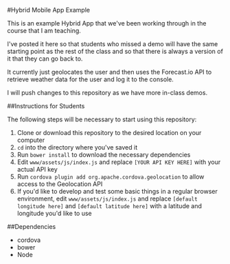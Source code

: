 #Hybrid Mobile App Example

This is an example Hybrid App that we've been working through in the course that I am teaching.

I've posted it here so that students who missed a demo will have the same starting point as the rest of the class and so that there is always a version of it that they can go back to.

It currently just geolocates the user and then uses the Forecast.io API to retrieve weather data for the user and log it to the console.

I will push changes to this repository as we have more in-class demos.

##Instructions for Students

The following steps will be necessary to start using this repository:

1. Clone or download this repository to the desired location on your computer
2. `cd` into the directory where you've saved it
3. Run `bower install` to download the necessary dependencies
4. Edit `www/assets/js/index.js` and replace `[YOUR API KEY HERE]` with your actual API key
5. Run `cordova plugin add org.apache.cordova.geolocation` to allow access to the Geolocation API
6. If you'd like to develop and test some basic things in a regular browser environment, edit `www/assets/js/index.js` and replace `[default longitude here]` and `[default latitude here]` with a latitude and longitude you'd like to use

##Dependencies

* cordova
* bower
* Node